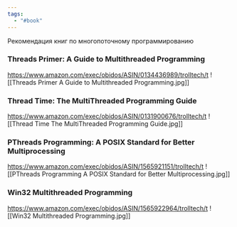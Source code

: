 ```yaml
---
tags:
  - "#book"
---
```


Рекомендация книг по многопоточному программированию

### Threads Primer: A Guide to Multithreaded Programming
https://www.amazon.com/exec/obidos/ASIN/0134436989/trolltech/t
![[Threads Primer A Guide to Multithreaded Programming.jpg]]


### Thread Time: The MultiThreaded Programming Guide
https://www.amazon.com/exec/obidos/ASIN/0131900676/trolltech/t
![[Thread Time The MultiThreaded Programming Guide.jpg]]

### PThreads Programming: A POSIX Standard for Better Multiprocessing
https://www.amazon.com/exec/obidos/ASIN/1565921151/trolltech/t
![[PThreads Programming A POSIX Standard for Better Multiprocessing.jpg]]

### Win32 Multithreaded Programming
https://www.amazon.com/exec/obidos/ASIN/1565922964/trolltech/t
![[Win32 Multithreaded Programming.jpg]]